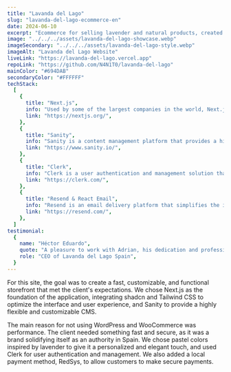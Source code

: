 ```yaml
---
title: "Lavanda del Lago"
slug: "lavanda-del-lago-ecommerce-en"
date: 2024-06-10
excerpt: "Ecommerce for selling lavender and natural products, created and powered by these technologies:"
image: "../../../assets/lavanda-del-lago-showcase.webp"
imageSecondary: "../../../assets/lavanda-del-lago-style.webp"
imageAlt: "Lavanda del Lago Website"
liveLink: "https://lavanda-del-lago.vercel.app"
repoLink: "https://github.com/N4N1T0/lavanda-del-lago"
mainColor: "#694DAB"
secondaryColor: "#FFFFFF"
techStack:
  [
    {
      title: "Next.js",
      info: "Used by some of the largest companies in the world, Next.js allows you to build complete web applications by extending the latest features of React and integrating powerful JavaScript tools based on Rust for the fastest builds.",
      link: "https://nextjs.org/",
    },
    {
      title: "Sanity",
      info: "Sanity is a content management platform that provides a highly flexible and customizable CMS, ideal for creating modern and scalable content experiences.",
      link: "https://www.sanity.io/",
    },
    {
      title: "Clerk",
      info: "Clerk is a user authentication and management solution that offers customizable sign-up, sign-in, and user profile features, making it easy to implement security in web applications.",
      link: "https://clerk.com/",
    },
    {
      title: "Resend & React Email",
      info: "Resend is an email delivery platform that simplifies the integration of notifications and email campaigns. Together with React Email, it allows you to design and send customizable emails using React components.",
      link: "https://resend.com/",
    },
  ]
testimonial:
  {
    name: "Héctor Eduardo",
    quote: "A pleasure to work with Adrian, his dedication and professionalism are exemplary.",
    role: "CEO of Lavanda del Lago Spain",
  }
---
```


For this site, the goal was to create a fast, customizable, and functional storefront that met the client's expectations. We chose Next.js as the foundation of the application, integrating shadcn and Tailwind CSS to optimize the interface and user experience, and Sanity to provide a highly flexible and customizable CMS.

The main reason for not using WordPress and WooCommerce was performance. The client needed something fast and secure, as it was a brand solidifying itself as an authority in Spain. We chose pastel colors inspired by lavender to give it a personalized and elegant touch, and used Clerk for user authentication and management. We also added a local payment method, RedSys, to allow customers to make secure payments.
